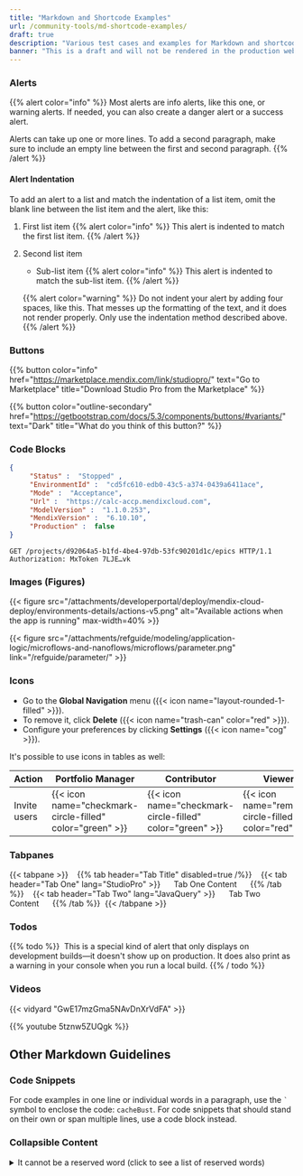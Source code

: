 ```yaml
---
title: "Markdown and Shortcode Examples"
url: /community-tools/md-shortcode-examples/
draft: true
description: "Various test cases and examples for Markdown and shortcodes"
banner: "This is a draft and will not be rendered in the production website. Use this page to test how Markdown elements and shortcodes render. Linting has been disabled for this file."
---
```

<!-- markdownlint-disable-file -->

### Alerts

{{% alert color="info" %}}
Most alerts are info alerts, like this one, or warning alerts. If needed, you can also create a danger alert or a success alert.

Alerts can take up one or more lines. To add a second paragraph, make sure to include an empty line between the first and second paragraph.
{{% /alert %}}

#### Alert Indentation

To add an alert to a list and match the indentation of a list item, omit the blank line between the list item and the alert, like this:

1. First list item
{{% alert color="info" %}}
This alert is indented to match the first list item.
{{% /alert %}}
2. Second list item
    * Sub-list item
{{% alert color="info" %}}
This alert is indented to match the sub-list item.
{{% /alert %}}

    {{% alert color="warning" %}}
    Do not indent your alert by adding four spaces, like this. That messes up the formatting of the text, and it does not render properly. Only use the indentation method described above.
    {{% /alert %}}

### Buttons

{{% button color="info" href="https://marketplace.mendix.com/link/studiopro/" text="Go to Marketplace" title="Download Studio Pro from the Marketplace" %}}

{{% button color="outline-secondary" href="https://getbootstrap.com/docs/5.3/components/buttons/#variants/" text="Dark" title="What do you think of this button?" %}}

### Code Blocks

```json
{
     "Status" :  "Stopped" ,
     "EnvironmentId" :  "cd5fc610-edb0-43c5-a374-0439a6411ace",
     "Mode" :  "Acceptance",
     "Url" :  "https://calc-accp.mendixcloud.com",
     "ModelVersion" :  "1.1.0.253",
     "MendixVersion" :  "6.10.10",
     "Production" :  false
}
```

```http {linenos=false}
GET /projects/d92064a5-b1fd-4be4-97db-53fc90201d1c/epics HTTP/1.1
Authorization: MxToken 7LJE…vk
```

### Images (Figures)

{{< figure src="/attachments/developerportal/deploy/mendix-cloud-deploy/environments-details/actions-v5.png" alt="Available actions when the app is running" max-width=40% >}}

{{< figure src="/attachments/refguide/modeling/application-logic/microflows-and-nanoflows/microflows/parameter.png" link="/refguide/parameter/" >}}

### Icons

* Go to the **Global Navigation** menu ({{< icon name="layout-rounded-1-filled" >}}).
* To remove it, click **Delete** ({{< icon name="trash-can" color="red" >}}).
* Configure your preferences by clicking **Settings** ({{< icon name="cog" >}}).

It's possible to use icons in tables as well:

| Action | Portfolio Manager | Contributor | Viewer |
| --- | --- | --- | --- |
| Invite users | {{< icon name="checkmark-circle-filled" color="green" >}} | {{< icon name="checkmark-circle-filled" color="green" >}} | {{< icon name="remove-circle-filled" color="red" >}} |

### Tabpanes

{{< tabpane >}} 
  {{% tab header="Tab Title" disabled=true /%}} 
  {{< tab header="Tab One" lang="StudioPro" >}} 
    Tab One Content 
    {{% /tab %}} 
  {{< tab header="Tab Two" lang="JavaQuery" >}} 
    Tab Two Content 
    {{% /tab %}} 
{{< /tabpane >}}

### Todos

{{% todo %}} 
This is a special kind of alert that only displays on development builds—it doesn't show up on production. It does also print as a warning in your console when you run a local build.
{{% / todo %}}

### Videos

{{< vidyard "GwE17mzGma5NAvDnXrVdFA" >}}

{{% youtube 5tznw5ZUQgk %}}

## Other Markdown Guidelines

### Code Snippets

For code examples in one line or individual words in a paragraph, use the `` ` `` symbol to enclose the code: `cacheBust`. For code snippets that should stand on their own or span multiple lines, use a code block instead.

### Collapsible Content

<details><summary>It cannot be a reserved word (click to see a list of reserved words)</summary>

* `abstract`
* `assert`
* `boolean`
* `break`
* `byte`
* `case`
* `catch`
* `changedby`
* `changeddate`
* `char`
* `class`
* `con`
* `const`
* `context`
* `continue`
* `createddate`
* `currentUser`
* `default`
* `do`
* `double`
* `else`
* `empty`
* `enum`
* `extends`
* `false`
* `final`
* `finally`
* `float`
* `for`
* `goto`
* `guid`
* `id`
* `if`
* `implements`
* `import`
* `instanceof`
* `int`
* `interface`
* `long`
* `MendixObject`
* `native`
* `new`
* `null`
* `object`
* `owner`
* `package`
* `private`
* `protected`
* `public`
* `return`
* `short`
* `static`
* `strictfp`
* `submetaobjectname`
* `super`
* `switch`
* `synchronized`
* `this`
* `throw`
* `throws`
* `transient`
* `true`
* `try`
* `type`
* `void`
* `volatile`
* `while`

</details>
